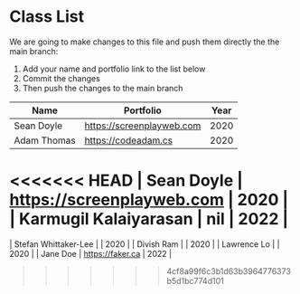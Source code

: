 # Class List

We are going to make changes to this file and push them directly the the main branch:

1. Add your name and portfolio link to the list below
2. Commit the changes
3. Then push the changes to the main branch

| Name                           | Portfolio                                                    | Year       |
| ------------------------------ | ------------------------------------------------------------ | ---------- |
| Sean Doyle                     | https://screenplayweb.com                                    | 2020       |
| Adam Thomas                    | https://codeadam.cs                                          | 2020       |
<<<<<<< HEAD
| Sean Doyle                     | https://screenplayweb.com                                    | 2020       |
| Karmugil Kalaiyarasan          | nil                                                          | 2022       |
=======
| Stefan Whittaker-Lee           |                                                              | 2020       |
| Divish Ram                     |                                                              | 2020       |
| Lawrence Lo                    |                                                              | 2020       |
| Jane Doe | https://faker.ca | 2022 |
>>>>>>> 4cf8a99f6c3b1d63b3964776373b5d1bc774d101
